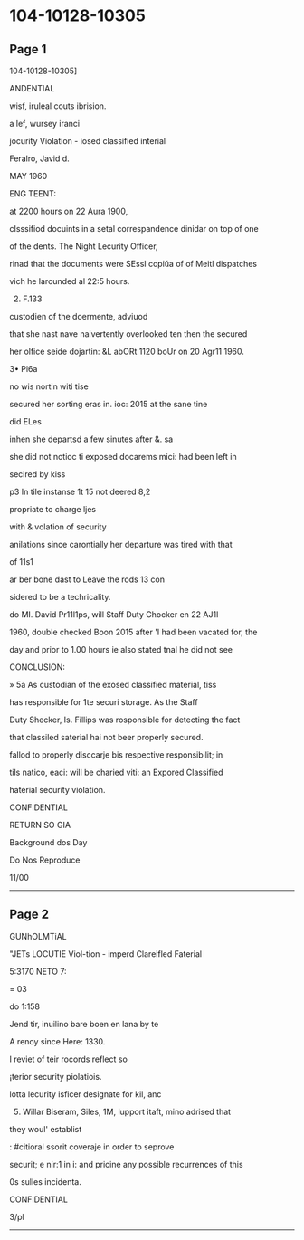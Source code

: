 # 104-10128-10305

## Page 1

104-10128-10305]

ANDENTIAL

wisf, iruleal couts ibrision.

a lef, wursey iranci

jocurity Violation - iosed classified interial

Feralro, Javid d.

MAY 1960

ENG TEENT:

at 2200 hours on 22 Aura 1900,

cIsssifiod docuints in a setal correspandence dinidar on top of one

of the dents. The Night Lecurity Officer,

rinad that the documents were SEssI copiúa of of Meitl dispatches

vich he larounded al 22:5 hours.

2. F.133

custodien of the doermente, adviuod

that she nast nave naivertently overlooked ten then the secured

her olfice seide dojartin: &L abORt 1120 boUr on 20 Agr11 1960.

3• Pi6a

no wis nortin witi tise

secured her sorting eras in. ioc: 2015 at the sane tine

did ELes

inhen she departsd a few sinutes after &. sa

she did not notioc ti exposed docarems mici: had been left in

secired by kiss

p3 In tile instanse 1t 15 not deered 8,2

propriate to charge ljes

with & volation of security

anilations since carontially her departure was tired with that

of 11s1

ar ber bone dast to Leave the rods 13 con

sidered to be a techricality.

do MI. David Pr11l1ps, will Staff Duty Chocker en 22 AJ1l

1960, double checked Boon 2015 after 'I had been vacated for, the

day and prior to 1.00 hours ie also stated tnal he did not see

CONCLUSION:

» 5a As custodian of the exosed classified material, tiss

has responsible for 1te securi storage. As the Staff

Duty Shecker, Is. Fillips was rosponsible for detecting the fact

that classiled saterial hai not beer properly secured.

fallod to properly disccarje bis respective responsibilit; in

tils natico, eaci: will be charied viti: an Expored Classified

haterial security violation.

CONFIDENTIAL

RETURN SO GIA

Background dos Day

Do Nos Reproduce

11/00

---

## Page 2

GUNhOLMTiAL

"JETs LOCUTIE Viol-tion - imperd Clareifled Faterial

5:3170 NETO 7:

= 03

do 1:158

Jend tir, inuilino bare boen en lana by te

A renoy since Here: 1330.

I reviet of teir rocords reflect so

¡terior security piolatiois.

lotta lecurity isficer designate for kil, anc

5. Willar Biseram, Siles, 1M, lupport itaft, mino adrised that

they woul' establist

: #citioral ssorit coveraje in order to seprove

securit; e nir:1 in i: and pricine any possible recurrences of this

0s sulles incidenta.

CONFIDENTIAL

3/pl

---

